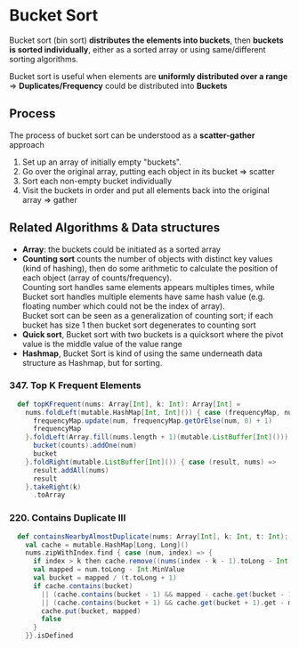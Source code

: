 # Bucket Sort

Bucket sort (bin sort) **distributes the elements into buckets**, 
then **buckets is sorted individually**, either as a sorted array or using same/different sorting algorithms. 

Bucket sort is useful when elements are **uniformly distributed over a range** => **Duplicates/Frequency** could be distributed into **Buckets** 

## Process
The process of bucket sort can be understood as a **scatter-gather** approach
1. Set up an array of initially empty "buckets".
2. Go over the original array, putting each object in its bucket => scatter
3. Sort each non-empty bucket individually
4. Visit the buckets in order and put all elements back into the original array => gather

## Related Algorithms & Data structures 
* **Array**: the buckets could be initiated as a sorted array 
* **Counting sort** counts the number of objects with distinct key values (kind of hashing), 
then do some arithmetic to calculate the position of each object (array of counts/frequency).  
Counting sort handles same elements appears multiples times, 
while Bucket sort handles multiple elements have same hash value (e.g. floating number which could not be the index of array).   
Bucket sort can be seen as a generalization of counting sort; if each bucket has size 1 then bucket sort degenerates to counting sort
* **Quick sort**, Bucket sort with two buckets is a quicksort where the pivot value is the middle value of the value range
* **Hashmap**, Bucket Sort is kind of using the same underneath data structure as Hashmap, but for sorting.

### 347. Top K Frequent Elements
```scala
  def topKFrequent(nums: Array[Int], k: Int): Array[Int] =
    nums.foldLeft(mutable.HashMap[Int, Int]()) { case (frequencyMap, num) =>
      frequencyMap.update(num, frequencyMap.getOrElse(num, 0) + 1)
      frequencyMap
    }.foldLeft(Array.fill(nums.length + 1)(mutable.ListBuffer[Int]())) { case (bucket, (num, counts)) =>
      bucket(counts).addOne(num)
      bucket
    }.foldRight(mutable.ListBuffer[Int]()) { case (result, nums) =>
      result.addAll(nums)
      result
    }.takeRight(k)
      .toArray
```

### 220. Contains Duplicate III
```scala
  def containsNearbyAlmostDuplicate(nums: Array[Int], k: Int, t: Int): Boolean =
    val cache = mutable.HashMap[Long, Long]()
    nums.zipWithIndex.find { case (num, index) => {
      if index > k then cache.remove((nums(index - k - 1).toLong - Int.MinValue) / (t.toLong + 1))
      val mapped = num.toLong - Int.MinValue
      val bucket = mapped / (t.toLong + 1)
      if cache.contains(bucket)
        || (cache.contains(bucket - 1) && mapped - cache.get(bucket - 1).get <= t)
        || (cache.contains(bucket + 1) && cache.get(bucket + 1).get - mapped <= t) then true else {
        cache.put(bucket, mapped)
        false
      }
    }}.isDefined
```